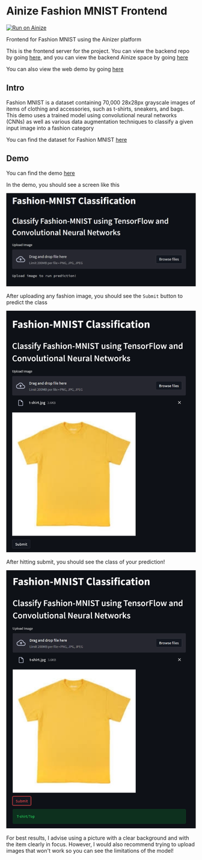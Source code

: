 # Ainize Fashion MNIST Frontend

[![Run on Ainize](https://ainize.ai/images/run_on_ainize_button.svg)](https://ainize.ai/nelsen129/ainize-fashion-mnist-frontend?branch=main)

Frontend for Fashion MNIST using the Ainizer platform

This is the frontend server for the project. You can view the backend repo by going 
[here](https://github.com/nelsen129/ainize-fashion-mnist), and you can view the backend Ainize space by going
[here](https://ainize.ai/nelsen129/ainize-fashion-mnist?branch=main)

You can also view the web demo by going [here](https://main-ainize-fashion-mnist-frontend-nelsen129.endpoint.ainize.ai/)

## Intro

Fashion MNIST is a dataset containing 70,000 28x28px grayscale images of items of clothing and accessories, such as 
t-shirts, sneakers, and bags. This demo uses a trained model using convolutional neural networks (CNNs) as well as
various data augmentation techniques to classify a given input image into a fashion category

You can find the dataset for Fashion MNIST [here](https://github.com/zalandoresearch/fashion-mnist)

## Demo

You can find the demo [here](https://main-ainize-fashion-mnist-frontend-nelsen129.endpoint.ainize.ai/)

In the demo, you should see a screen like this

![Web app start page](readme-images/web-app-start.png)

After uploading any fashion image, you should see the `Submit` button to predict the class

![Web app uploaded image page](readme-images/web-app-image.png)

After hitting submit, you should see the class of your prediction!

![Web app predicted class](readme-images/web-app-prediction.png)

For best results, I advise using a picture with a clear background and with the item clearly in focus. However, I would 
also recommend trying to upload images that won't work so you can see the limitations of the model!